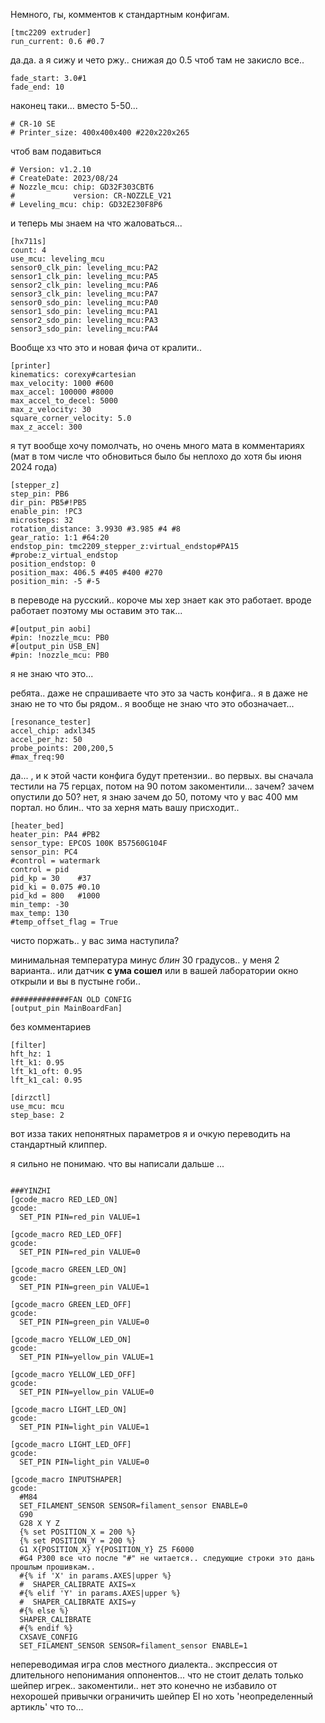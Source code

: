 
Немного, гы,  комментов к стандартным конфигам.


```
[tmc2209 extruder]
run_current: 0.6 #0.7
```


да.да. а я сижу и чето ржу.. снижая до 0.5 чтоб там не закисло все..

```
fade_start: 3.0#1
fade_end: 10
```
наконец таки... вместо 5-50...

```
# CR-10 SE
# Printer_size: 400x400x400 #220x220x265
```

чтоб вам подавиться

```
# Version: v1.2.10
# CreateDate: 2023/08/24
# Nozzle_mcu: chip: GD32F303CBT6
#             version: CR-NOZZLE_V21
# Leveling_mcu: chip: GD32E230F8P6
```

и теперь мы знаем на что жаловаться...

```
[hx711s]
count: 4
use_mcu: leveling_mcu
sensor0_clk_pin: leveling_mcu:PA2
sensor1_clk_pin: leveling_mcu:PA5
sensor2_clk_pin: leveling_mcu:PA6
sensor3_clk_pin: leveling_mcu:PA7
sensor0_sdo_pin: leveling_mcu:PA0
sensor1_sdo_pin: leveling_mcu:PA1
sensor2_sdo_pin: leveling_mcu:PA3
sensor3_sdo_pin: leveling_mcu:PA4
```


Вообще хз что это и новая фича от кралити..

```
[printer]
kinematics: corexy#cartesian
max_velocity: 1000 #600
max_accel: 100000 #8000
max_accel_to_decel: 5000
max_z_velocity: 30
square_corner_velocity: 5.0
max_z_accel: 300
```

я тут вообще хочу помолчать, но очень много мата в комментариях (мат в том числе что обновиться было бы неплохо до хотя бы июня 2024 года)

```
[stepper_z]
step_pin: PB6
dir_pin: PB5#!PB5
enable_pin: !PC3
microsteps: 32
rotation_distance: 3.9930 #3.985 #4 #8
gear_ratio: 1:1 #64:20
endstop_pin: tmc2209_stepper_z:virtual_endstop#PA15   #probe:z_virtual_endstop
position_endstop: 0
position_max: 406.5 #405 #400 #270
position_min: -5 #-5
```

в переводе на русский.. короче мы хер знает как это работает. вроде работает поэтому мы оставим это так...

```
#[output_pin aobi]
#pin: !nozzle_mcu: PB0
#[output_pin USB_EN]
#pin: !nozzle_mcu: PB0
```
я не знаю что это...


ребята.. даже не спрашиваете что это за часть конфига.. я в даже не знаю не то что бы рядом.. я вообще не знаю что это обозначает...

```
[resonance_tester]
accel_chip: adxl345
accel_per_hz: 50
probe_points: 200,200,5
#max_freq:90
```
да... , и к этой части конфига будут претензии..  во первых. вы сначала тестили на 75 герцах, потом на 90 потом закоментили... зачем?  зачем опустили до 50? нет, я знаю зачем до 50, потому что у вас 400 мм портал. но блин.. что за херня мать вашу присходит..


```
[heater_bed]
heater_pin: PA4 #PB2
sensor_type: EPCOS 100K B57560G104F
sensor_pin: PC4
#control = watermark
control = pid
pid_kp = 30    #37
pid_ki = 0.075 #0.10
pid_kd = 800   #1000
min_temp: -30
max_temp: 130
#temp_offset_flag = True

```
чисто поржать.. у вас зима наступила?

минимальная температура минус *блин* 30 градусов.. у меня 2 варианта.. или датчик **с ума сошел** или в вашей лаборатории окно открыли и вы в пустыне гоби..

```
#############FAN OLD CONFIG
[output_pin MainBoardFan]
```
без комментариев

```
[filter]
hft_hz: 1
lft_k1: 0.95
lft_k1_oft: 0.95
lft_k1_cal: 0.95

[dirzctl]
use_mcu: mcu
step_base: 2
```
вот изза таких непонятных параметров я и очкую переводить на стандартный клиппер.

я сильно не понимаю. что вы написали дальше ...

```

###YINZHI
[gcode_macro RED_LED_ON]
gcode:
  SET_PIN PIN=red_pin VALUE=1

[gcode_macro RED_LED_OFF]
gcode:
  SET_PIN PIN=red_pin VALUE=0

[gcode_macro GREEN_LED_ON]
gcode:
  SET_PIN PIN=green_pin VALUE=1

[gcode_macro GREEN_LED_OFF]
gcode:
  SET_PIN PIN=green_pin VALUE=0

[gcode_macro YELLOW_LED_ON]
gcode:
  SET_PIN PIN=yellow_pin VALUE=1

[gcode_macro YELLOW_LED_OFF]
gcode:
  SET_PIN PIN=yellow_pin VALUE=0

[gcode_macro LIGHT_LED_ON]
gcode:
  SET_PIN PIN=light_pin VALUE=1

[gcode_macro LIGHT_LED_OFF]
gcode:
  SET_PIN PIN=light_pin VALUE=0
```

```
[gcode_macro INPUTSHAPER]
gcode:
  #M84
  SET_FILAMENT_SENSOR SENSOR=filament_sensor ENABLE=0
  G90
  G28 X Y Z
  {% set POSITION_X = 200 %}
  {% set POSITION_Y = 200 %}
  G1 X{POSITION_X} Y{POSITION_Y} Z5 F6000
  #G4 P300 все что после "#" не читается.. следующие строки это дань прошлым прошивкам..
  #{% if 'X' in params.AXES|upper %}
  #  SHAPER_CALIBRATE AXIS=x
  #{% elif 'Y' in params.AXES|upper %}
  #  SHAPER_CALIBRATE AXIS=y
  #{% else %}
  SHAPER_CALIBRATE
  #{% endif %}
  CXSAVE_CONFIG
  SET_FILAMENT_SENSOR SENSOR=filament_sensor ENABLE=1
```


непереводимая игра слов местного диалекта.. экспрессия от длительного непонимания оппонентов... что не стоит делать только шейпер игрек.. закоментили.. нет это конечно не избавило от нехорошей привычки ограничить шейпер EI но хоть 'неопределенный артикль' что то...
